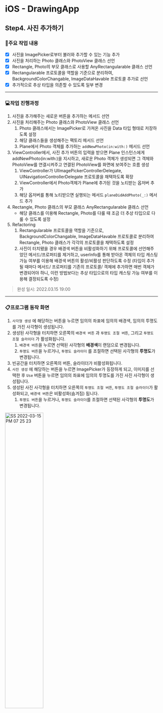 # iOS - DrawingApp



## Step4. 사진 추가하기

### :pushpin:주요 작업 내용

- [x] 사진을 ImagePicker로부터 불러와 추가할 수 있는 기능 추가
- [x] 사진을 처리하는 Photo 클래스와 PhotoView 클래스 선언
- [x] Rectangle, Photo의 부모 클래스로 사용할 AnyRectangularable 클래스 선언
- [x] Rectangularable 프로토콜을 역할을 기준으로 분리하여, BackgroundColorChangable, ImageDataHavable 프로토콜 추가로 선언
- [x] 추가적으로 추상 타입을 의존할 수 있도록 일부 변경

---

### :computer:작업 진행과정

1. 사진을 추가해주는 새로운 버튼을 추가하는 메서드 선언
2. 사진을 처리해주는 Photo 클래스와 PhotoView 클래스 선언
	1. Photo 클래스에서는 ImagePicker로 가져온 사진을 Data 타입 형태로 저장하도록 설정
	2. 해당 클래스들을 생성해주는 팩토리 메서드 선언
	3. Plane에서 Photo 객체를 추가하는 `addNewPhoto(in:with:)` 메서드 선언
3. ViewController에서, 사진 추가 버튼의 입력을 받으면 Plane 인스턴스에게 addNewPhoto(in:with:)을 지시하고, 새로운 Photo 객체가 생성되면 그 객체와 PhotoView를 연결시켜주고 연결된 PhotoView를 화면에 보여주는 흐름 생성
	1. ViewController가 UIImagePickerControllerDelegate, UINavigationControllerDelegate 프로토콜을 채택하도록 확장
	2. ViewController에서 Photo객체가 Plane에 추가된 것을 노티받는 옵저버 추가
	3. 해당 옵저버를 통해 노티받으면 실행되는 메서드 `planeDidAddPhoto(_:)` 메서드 추가
4. Rectangle, Photo 클래스의 부모 클래스 AnyRectangularable 클래스 선언
	- 해당 클래스를 이용해 Rectangle, Photo를 다룰 때 조금 더 추상 타입으로 다룰 수 있도록 설정
5. Refactoring
	1. Rectangularable 프로토콜을 역할을 기준으로, BackgroundColorChangable, ImageDataHavable 프로토콜로 분리하여 Rectangle, Photo 클래스가 각각의 프로토콜을 채택하도록 설정
	2. 사진이 터치됐을 경우 배경색 버튼을 비활성화하기 위해 프로토콜에 선언해주었던 메서드/프로퍼티를 제거하고, userInfo를 통해 받아온 객체의 타입 캐스팅 가능 여부를 이용해 배경색 버튼의 활성/비활성 판단하도록 수정 (타입이 추가될 때마다 메서드/ 프로퍼티를 기존의 프로토콜/ 객체에 추가하면 매번 객체가 변경되어야 하니, 이런 방법보다는 추상 타입으로의 타입 캐스팅 가능 여부를 이용해 결정되도록 수정)

>완성 일시: 2022.03.15 19:00

---

### :clipboard:프로그램 동작 화면

1. `사각형 생성` 에 해당하는 버튼을 누르면 임의의 좌표에 임의의 배경색, 임의의 투명도를 가진 사각형이 생성됩니다.
2. 생성된 사각형을 터치하면 오른쪽의 `배경색 버튼` 과 `투명도 조절 버튼`, 그리고 `투명도 조절 슬라이더` 가 활성화됩니다.
	1. `배경색 버튼`을 누르면 선택된 사각형의 **배경색**이 랜덤으로 변경됩니다.
	2. `투명도 버튼`을 누르거나, `투명도 슬라이더` 를 조절하면 선택된 사각형의 **투명도**가 변경됩니다.
3. 빈공간을 터치하면 오른쪽의 버튼, 슬라이더가 비활성화됩니다.
4. `사진 생성` 에 해당하는 버튼을 누르면 ImagePicker가 등장하게 되고, 이미지를 선택한 후 `Use` 버튼을 누르면 임의의 좌표에 임의의 투명도를 가진 사진 사각형이 생성됩니다.
5. 생성된 사진 사각형을 터치하면 오른쪽의 `투명도 조절 버튼`, `투명도 조절 슬라이더`가 활성화되고, `배경색 버튼`은 비활성화(숨겨짐) 됩니다.
	1. `투명도 버튼`을 누르거나, `투명도 슬라이더`를 조절하면 선택된 사각형의 **투명도**가 변경됩니다.

<img src="https://user-images.githubusercontent.com/92504186/158357858-ce55dab4-81bb-456e-b9dc-2c50a73aecc5.gif" alt="SS 2022-03-15 PM 07 25 23" width="50%;" />